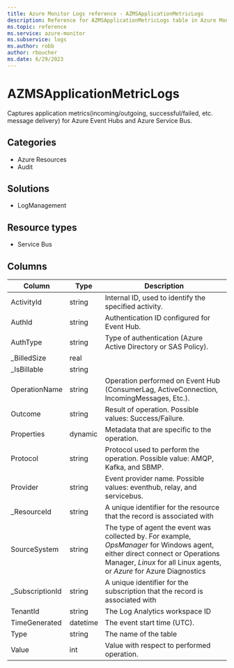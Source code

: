 ```yaml
---
title: Azure Monitor Logs reference - AZMSApplicationMetricLogs
description: Reference for AZMSApplicationMetricLogs table in Azure Monitor Logs.
ms.topic: reference
ms.service: azure-monitor
ms.subservice: logs
ms.author: robb
author: rboucher
ms.date: 6/29/2023
---
```


# AZMSApplicationMetricLogs

 Captures application metrics(incoming/outgoing, successful/failed, etc. message delivery) for Azure Event Hubs and Azure Service Bus.

## Categories

- Azure Resources
- Audit
## Solutions

- LogManagement
## Resource types

- Service Bus




## Columns

| Column | Type | Description |
| --- | --- | --- |
| ActivityId | string | Internal ID, used to identify the specified activity. |
| AuthId | string | Authentication ID configured for Event Hub. |
| AuthType | string | Type of authentication (Azure Active Directory or SAS Policy). |
| _BilledSize | real |  |
| _IsBillable | string |  |
| OperationName | string | Operation performed on Event Hub (ConsumerLag, ActiveConnection, IncomingMessages, Etc.). |
| Outcome | string | Result of operation. Possible values: Success/Failure. |
| Properties | dynamic | Metadata that are specific to the operation. |
| Protocol | string | Protocol used to perform the operation. Possible value: AMQP, Kafka, and SBMP. |
| Provider | string | Event provider name. Possible values: eventhub, relay, and servicebus. |
| _ResourceId | string | A unique identifier for the resource that the record is associated with |
| SourceSystem | string | The type of agent the event was collected by. For example, *OpsManager* for Windows agent, either direct connect or Operations Manager, *Linux* for all Linux agents, or *Azure* for Azure Diagnostics |
| _SubscriptionId | string | A unique identifier for the subscription that the record is associated with |
| TenantId | string | The Log Analytics workspace ID |
| TimeGenerated | datetime | The event start time (UTC). |
| Type | string | The name of the table |
| Value | int | Value with respect to performed operation. |
